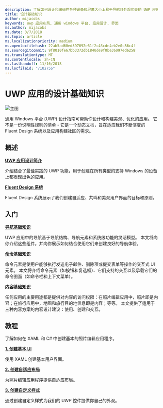 ```yaml
---
description: 了解如何设计和编码在各种设备和屏幕大小上易于导航且外观优美的 UWP 应用。
title: 设计基础知识
author: mijacobs
keywords: uwp 应用布局, 通用 windows 平台, 应用设计, 界面
ms.author: mijacobs
ms.date: 3/7/2018
ms.topic: article
ms.localizationpriority: medium
ms.openlocfilehash: 22ab5ad60ed397092e61f2c43cde4eb2e0c86c4f
ms.sourcegitcommit: 9f8010fe67bb3372db1840de9f0be36097ed6258
ms.translationtype: MT
ms.contentlocale: zh-CN
ms.lasthandoff: 11/16/2018
ms.locfileid: "7102756"
---
```

# <a name="design-basics-for-uwp-apps"></a>UWP 应用的设计基础知识

![主图](images/header-design-basics.svg)

通用 Windows 平台 (UWP) 设计指南可帮助你设计和构建美观、优化的应用。 它不是一份说明性规则的清单 - 它是一个动态文档，旨在适应我们不断演变的 Fluent Design 系统以及应用构建社区的需求。 

## <a name="overview"></a>概述

[**UWP 应用设计简介**](design-and-ui-intro.md)

介绍结合了最佳实践的 UWP 功能，用于创建在所有类型的支持 Windows 的设备上都表现出色的应用。

[**Fluent Design 系统**](../fluent-design-system/index.md)

Fluent Design 系统展示了我们创建自适应、共鸣和美观用户界面的目标和原则。

## <a name="basics"></a>入门

[**导航基础知识**](navigation-basics.md)

UWP 应用中的导航基于导航结构、导航元素和系统级功能的灵活模型。 本文将向你介绍这些组件，并向你展示如何结合使用它们来创建良好的导航体验。

[**命令基础知识**](commanding-basics.md)

命令元素是使用户能够执行发送电子邮件、删除项或提交表单等操作的交互式 UI 元素。 本文将介绍命令元素（如按钮和复选框）、它们支持的交互以及承载它们的命令图面（如命令栏和上下文菜单）。

[**内容基础知识**](content-basics.md)

任何应用的主要用途都是提供对内容的访问权限：在照片编辑应用中，照片即是内容；在旅行应用中，地图和旅行目的地信息即是内容；等等。 本文提供了适用于三种内容方案的内容设计建议：使用、创建和交互。

## <a name="tutorials"></a>教程

了解如何在 XAML 和 C# 中创建基本的照片编辑应用程序。
<!-- <img src="images/landing-page/photolab-50.png" style="{height: 339px}" alt=" " /> -->

[**1. 创建基本 UI**](xaml-basics-ui.md)

使用 XAML 创建基本用户界面。

[**2. 创建自适应布局**](xaml-basics-adaptive-layout.md)

为照片编辑应用程序提供自适应布局。

[**3. 创建自定义样式**](xaml-basics-style.md)

通过创建自定义样式为我们的 UWP 控件提供你自己的外观。